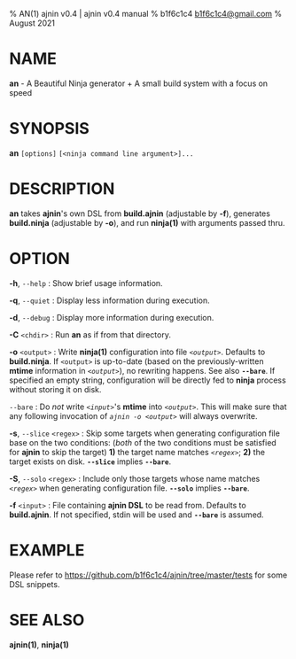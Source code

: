 % AN(1) ajnin v0.4 | ajnin v0.4 manual
% b1f6c1c4 <b1f6c1c4@gmail.com>
% August 2021

# NAME

**an** - A Beautiful Ninja generator + A small build system with a focus on speed

# SYNOPSIS

**an** `[options]` `[<ninja command line argument>]...`

# DESCRIPTION

**an** takes **ajnin**'s own DSL from **build.ajnin** (adjustable by **-f**),
generates **build.ninja** (adjustable by **-o**),
and run **ninja(1)** with arguments passed thru.

# OPTION

**-h**, `--help`
: Show brief usage information.

**-q**, `--quiet`
: Display less information during execution.

**-d**, `--debug`
: Display more information during execution.

**-C** `<chdir>`
: Run **an** as if from that directory.

**-o** `<output>`
: Write **ninja(1)** configuration into file *`<output>`*.
Defaults to **build.ninja**.
If `<output>` is up-to-date
(based on the previously-written **mtime** information in *`<output>`*),
no rewriting happens.
See also **`--bare`**.
If specified an empty string,
configuration will be directly fed to **ninja** process without storing it on disk.

`--bare`
: Do *not* write *`<input>`*'s **mtime** into *`<output>`*.
This will make sure that any following invocation of
*`ajnin -o <output>`* will always overwrite.

**-s**, `--slice` `<regex>`
: Skip some targets when generating configuration file base on the two conditions:
(*both* of the two conditions must be satisfied for **ajnin** to skip the target)
**1)** the target name matches *`<regex>`*;
**2)** the target exists on disk.
**`--slice`** implies **`--bare`**.

**-S**, `--solo` `<regex>`
: Include only those targets whose name matches *`<regex>`*
when generating configuration file.
**`--solo`** implies **`--bare`**.

**-f** `<input>`
: File containing **ajnin DSL** to be read from.
Defaults to **build.ajnin**.
If not specified, stdin will be used and **`--bare`** is assumed.

# EXAMPLE

Please refer to <https://github.com/b1f6c1c4/ajnin/tree/master/tests> for some DSL snippets.

# SEE ALSO

**ajnin(1)**, **ninja(1)**
